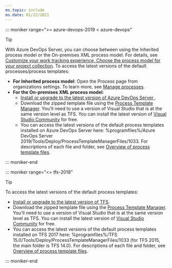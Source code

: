 ```yaml
---
ms.topic: include
ms.date: 01/22/2021
---
```


::: moniker range=">= azure-devops-2019 < azure-devops" 

> [!TIP]
> With Azure DevOps Server, you can choose between using the Inherited process model or the On-premises XML process model. For details, see [Customize your work tracking experience, Choose the process model for your project collection](/azure/devops/reference/customize-work?view=azure-devops-2019&preserve-view=true#choose-the-process-model-for-your-project-collection). To access the latest versions of the default processes/process templates: 
> - **For Inherited process model**: Open the Process page from organizations settings. To learn more, see [Manage processes](/azure/devops/organizations/settings/work/manage-process).
> - **For the On-premises XML process model**:   
>   <ul><li><a href="https://visualstudio.microsoft.com/downloads/">Install or upgrade to the latest version of Azure DevOps Server </a>.</li> 
>   <li>Download the zipped template file using the <a href="/azure/devops/boards/work-items/guidance/manage-process-templates">Process Template Manager</a>. You'll need to use a version of Visual Studio that is at the same version level as TFS. You can install the latest version of <a href="https://visualstudio.microsoft.com/downloads/">Visual Studio Community</a> for free.</li>
>   <li>You can access the latest versions of the default process templates installed on Azure DevOps Server here: %programfiles%/Azure DevOps Server 2019/Tools/Deploy/ProcessTemplateManagerFiles/1033. For descriptions of each file and folder, see <a href="/azure/devops/reference/process-templates/overview-process-template-files">Overview of process template files</a>.</li></ul>

::: moniker-end


::: moniker range="<= tfs-2018"

> [!TIP]  
> To access the latest versions of the default process templates: 
> - [Install or upgrade to the latest version of TFS](https://visualstudio.microsoft.com/downloads/). 
> - Download the zipped template file using the [Process Template Manager](/azure/devops/boards/work-items/guidance/manage-process-templates). You'll need to use a version of Visual Studio that is at the same version level as TFS. You can install the latest version of [Visual Studio Community](https://visualstudio.microsoft.com/downloads/) for free. 
> - You can access the latest versions of the default process templates installed on TFS 2017 here: %programfiles%/TFS 15.0/Tools/Deploy/ProcessTemplateManagerFiles/1033 (for TFS 2015, the main folder is TFS 14.0). For descriptions of each file and folder, see [Overview of process template files](/azure/devops/reference/process-templates/overview-process-template-files). 

::: moniker-end